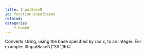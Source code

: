```yaml
---
title: InputBaseN
id: function-inputbasen
related:
categories:
    - number
---
```


Converts string, using the base specified by radix, to an integer.
For example: #InputBaseN("3ff",16)#